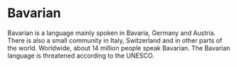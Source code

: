 # Bavarian

Bavarian is a language mainly spoken in Bavaria, Germany and Austria. There is also a small community in Italy, Switzerland and in other parts of the world.
Worldwide, about 14 million people speak Bavarian. The Bavarian language is threatened according to the UNESCO.

